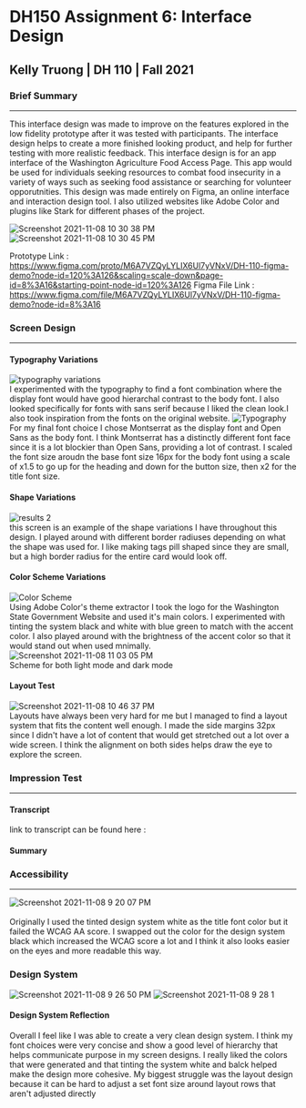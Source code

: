 # DH150 Assignment 6: Interface Design
## Kelly Truong | DH 110 | Fall 2021 

### Brief Summary
---
This interface design was made to improve on the features explored in the low fidelity prototype after it was tested with participants. The interface design helps to create a more finished looking product, and help for further testing with more realistic feedback.
This interface design is for an app interface of the Washington Agriculture Food Access Page. This app would be used for individuals seeking resources to combat food insecurity in a variety of ways such as seeking food assistance or searching for volunteer opporutnities. 
This design was made entirely on Figma, an online interface and interaction design tool. I also utilized websites like Adobe Color and plugins like Stark for different phases of the project.

![Screenshot 2021-11-08 10 30 38 PM](https://user-images.githubusercontent.com/68669305/140873715-351be2f1-1750-4fcd-adf3-37e516efc5df.png)
![Screenshot 2021-11-08 10 30 45 PM](https://user-images.githubusercontent.com/68669305/140873721-0deceb55-983f-44e1-b2c9-8690a1e44854.png)

Prototype Link : https://www.figma.com/proto/M6A7VZQyLYLIX6Ul7yVNxV/DH-110-figma-demo?node-id=120%3A126&scaling=scale-down&page-id=8%3A16&starting-point-node-id=120%3A126
Figma File Link : https://www.figma.com/file/M6A7VZQyLYLIX6Ul7yVNxV/DH-110-figma-demo?node-id=8%3A16
### Screen Design
---
#### Typography Variations
![typography variations](https://user-images.githubusercontent.com/68669305/140873538-608d707a-b4be-41c5-969b-20102faeb335.png)
<br> I experimented with the typography to find a font combination where the display font would have good hierarchal contrast to the body font. I also looked specifically for fonts with sans serif because I liked the clean look.I also took inspiration from the fonts on the original website.
![Typography](https://user-images.githubusercontent.com/68669305/140873547-e1452a25-f979-4c68-9a5d-e5466b14d635.png)
<br> For my final font choice I chose Montserrat as the display font and Open Sans as the body font. I think Montserrat has a distinctly different font face since it is a lot blockier than Open Sans, providing a lot of contrast. I scaled the font size aroudn the base font size 16px for the body font using a scale of x1.5 to go up for the heading and down for the button size, then x2 for the title font size.

#### Shape Variations
![results 2](https://user-images.githubusercontent.com/68669305/140873532-592bbd1b-29c8-4781-bc76-75456cef32ff.png)
<br> this screen is an example of the shape variations I have throughout this design. I played around with different border radiuses depending on what the shape was used for. I like making tags pill shaped since they are small, but a high border radius for the entire card would look off.
#### Color Scheme Variations
![Color Scheme](https://user-images.githubusercontent.com/68669305/140872339-d72979dd-c11c-4be6-abf6-06ec006a9da3.png)
<br> Using Adobe Color's theme extractor I took the logo for the Washington State Government Website and used it's main colors. I experimented with tinting the system black and white with blue green to match with the accent color. I also played around with the brightness of the accent color so that it would stand out when used mnimally.
![Screenshot 2021-11-08 11 03 05 PM](https://user-images.githubusercontent.com/68669305/140877393-4d3f6cc1-2c65-427c-aad1-3e22e2f6995d.png)
<br> Scheme for both light mode and dark mode
#### Layout Test
![Screenshot 2021-11-08 10 46 37 PM](https://user-images.githubusercontent.com/68669305/140875494-e09a71e3-fd6b-42b4-8213-0679e387f318.png)
<br> Layouts have always been very hard for me but I managed to find a layout system that fits the content well enough. I made the side margins 32px since I didn't have a lot of content that would get stretched out a lot over a wide screen. I think the alignment on both sides helps draw the eye to explore the screen. 
### Impression Test
---
#### Transcript
link to transcript can be found here : 
#### Summary

### Accessibility 
---
![Screenshot 2021-11-08 9 20 07 PM](https://user-images.githubusercontent.com/68669305/140871884-633c7fda-d0bc-4e06-8ef6-307cc3b6b124.png)<br>
<br> Originally I used the tinted design system white as the title font color but it failed the WCAG AA score. I swapped out the color for the design system black which increased the WCAG score a lot and I think it also looks easier on the eyes and more readable this way.

### Design System
![Screenshot 2021-11-08 9 26 50 PM](https://user-images.githubusercontent.com/68669305/140871957-fe0b3282-4940-42b8-bda3-c541f642dc05.png)
![Screenshot 2021-11-08 9 28 1](https://user-images.githubusercontent.com/68669305/140872443-f73657c2-9295-47a4-9bcd-93ca9914e6b3.png)

#### Design System Reflection
Overall I feel like I was able to create a very clean design system. I think my font choices were very concise and show a good level of hierarchy that helps communicate purpose in my screen designs. I really liked the colors that were generated and that tinting the system white and balck helped make the design more cohesive. My biggest struggle was the layout design because it can be hard to adjust a set font size around layout rows that aren't adjusted directly
